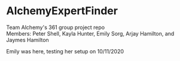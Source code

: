 # AlchemyExpertFinder
Team Alchemy's 361 group project repo  
Members: Peter Shell, Kayla Hunter, Emily Sorg, Arjay Hamilton, and Jaymes Hamilton

Emily was here, testing her setup on 10/11/2020

